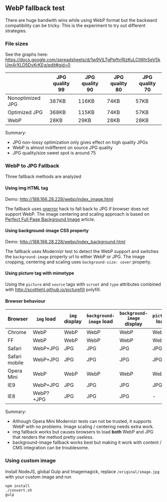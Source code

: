 ## WebP fallback test

There are huge bandwith wins while using WebP format but the backward compatibility can be tricky. This is the experiment to try out different strategies.


### File sizes

See the graphs here: https://docs.google.com/spreadsheets/d/1w9VlLTgPpfhrRIzKuLCtWtrSeV5kUm4rXLD5DyKrKEg/edit#gid=0

|                 |JPG quality 99 |JPG quality 90 |JPG quality 80 |JPG quality 70 |
|-----------------|---------------|---------------|---------------|---------------|
|Nonoptimized JPG |387KB          |116KB          |74KB           |57KB           |
|Optimized JPG    |368KB          |115KB          |74KB           |57KB           |
|WebP             |28KB           |29KB           |28KB           |28KB           |

Summary:
- JPG non-lossy optimization only gives effect on high quality JPGs    
- WebP is almost indifferent on source JPG quality
- JPG quality/size sweet spot is around 75

### WebP to JPG Fallback


Three fallback methods are analyzed

#### Using img HTML tag

Demo: http://188.166.28.228/webp/index_image.html

The fallback uses [onerror](https://css-tricks.com/webp-with-fallback) hack to fall back to JPG if browser does not support WebP. The image centering and scaling approach is based on [Perfect Full Page Background Image](https://css-tricks.com/perfect-full-page-background-image) article.

#### Using background-image CSS property

Demo: http://188.166.28.228/webp/index_background.html

The fallback uses Modernizr test to detect the WebP support and switches the ```background-image``` property url to either WebP or JPG. The image cropping, centering and scaling uses ```background-size: cover``` property.

#### Using picture tag with mimetype

Using the ```picture``` and ```source``` tags with ```scrset``` and ```type``` attributes combined with http://scottjehl.github.io/picturefill polyfill.

#### Browser behaviour

|Browser|```img``` load|```img``` display|```background-image``` load|```background-image``` display|```picture``` load|```picture``` display|
|-------------|----------|-----|-----|-----|-----|-----|
|Chrome       |WebP      |WebP |WebP |WebP |WebP |WebP |
|FF           |WebP      |WebP |WebP |WebP |WebP |WebP |
|Safari       |WebP+JPG  |JPG  |JPG  |JPG  |JPG  |JPG  |
|Safari mobile|WebP+JPG  |JPG  |JPG  |JPG  |JPG  |JPG  |
|Opera Mini   |WebP      |WebP |WebP |WebP |WebP |WebP |
|IE9          |WebP+JPG  |JPG  |JPG  |JPG  |JPG  |JPG  |
|IE8          |WebP?+JPG |JPG  |JPG  |JPG  |-    |-    |

Summary:
* Although Opera Mini Modernizr tests can not be trusted, it supports WebP with no problems. Image scaling / centering needs extra work.
* img fallback works but causes browsers to load **both** WebP and JPG that renders the method pretty useless.
* background-image fallback works best but making it work with content / CMS integration can be troublesome.

### Using custom image

Install NodeJS, global Gulp and Imagemagick, replace ```/original/image.jpg``` with your custom image and run
  
    npm install
    ./convert.sh
    gulp

